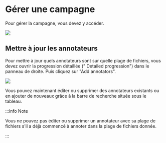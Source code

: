 # Gérer une campagne

Pour gérer la campagne, vous devez y accéder.

![](/campaigns/campaign-detail.png)

## Mettre à jour les annotateurs

Pour mettre à jour quels annotateurs sont sur quelle plage de fichiers, vous devez ouvrir la progression détaillée ("
Detailed progression") dans le panneau de droite.
Puis cliquez sur "Add annotators".

![](/campaign-creator/edit.png)

Vous pouvez maintenant éditer ou supprimer des annotateurs existants ou en ajouter de nouveaux grâce à la barre de
recherche située sous le tableau.

:::info Note

Vous ne pouvez pas éditer ou supprimer un annotateur avec sa plage de fichiers s'il a déjà commencé à annoter dans la
plage de fichiers donnée.

:::